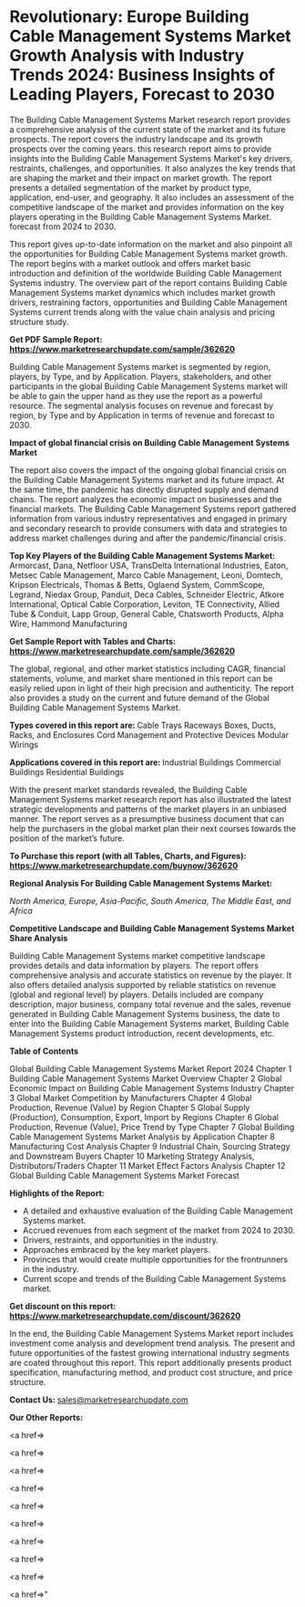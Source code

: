 # Revolutionary: Europe Building Cable Management Systems Market Growth Analysis with Industry Trends 2024: Business Insights of Leading Players, Forecast to 2030

The Building Cable Management Systems Market research report provides a comprehensive analysis of the current state of the market and its future prospects. The report covers the industry landscape and its growth prospects over the coming years. this research report aims to provide insights into the Building Cable Management Systems Market's key drivers, restraints, challenges, and opportunities. It also analyzes the key trends that are shaping the market and their impact on market growth. The report presents a detailed segmentation of the market by product type, application, end-user, and geography. It also includes an assessment of the competitive landscape of the market and provides information on the key players operating in the Building Cable Management Systems Market. forecast from 2024 to 2030.

This report gives up-to-date information on the market and also pinpoint all the opportunities for Building Cable Management Systems market growth. The report begins with a market outlook and offers market basic introduction and definition of the worldwide Building Cable Management Systems industry. The overview part of the report contains Building Cable Management Systems market dynamics which includes market growth drivers, restraining factors, opportunities and Building Cable Management Systems current trends along with the value chain analysis and pricing structure study.

<strong><b>Get PDF Sample Report: <a href=https://www.marketresearchupdate.com/sample/362620>https://www.marketresearchupdate.com/sample/362620</a></b></strong>

Building Cable Management Systems market is segmented by region, players, by Type, and by Application. Players, stakeholders, and other participants in the global Building Cable Management Systems market will be able to gain the upper hand as they use the report as a powerful resource. The segmental analysis focuses on revenue and forecast by region, by Type and by Application in terms of revenue and forecast to 2030.

<strong><b>Impact of global financial crisis on Building Cable Management Systems Market</b></strong>

The report also covers the impact of the ongoing global financial crisis on the Building Cable Management Systems market and its future impact. At the same time, the pandemic has directly disrupted supply and demand chains. The report analyzes the economic impact on businesses and the financial markets. The Building Cable Management Systems report gathered information from various industry representatives and engaged in primary and secondary research to provide consumers with data and strategies to address market challenges during and after the pandemic/financial crisis.

<strong><b>Top Key Players of the Building Cable Management Systems Market:
</b></strong>Armorcast, Dana, Netfloor USA, TransDelta International Industries, Eaton, Metsec Cable Management, Marco Cable Management, Leoni, Domtech, Kripson Electricals, Thomas & Betts, Oglaend System, CommScope, Legrand, Niedax Group, Panduit, Deca Cables, Schneider Electric, Atkore International, Optical Cable Corporation, Leviton, TE Connectivity, Allied Tube & Conduit, Lapp Group, General Cable, Chatsworth Products, Alpha Wire, Hammond Manufacturing<strong><b>
</b></strong>

<strong><b>Get Sample Report with Tables and Charts: <a href=https://www.marketresearchupdate.com/sample/362620>https://www.marketresearchupdate.com/sample/362620</a></b></strong>

The global, regional, and other market statistics including CAGR, financial statements, volume, and market share mentioned in this report can be easily relied upon in light of their high precision and authenticity. The report also provides a study on the current and future demand of the Global Building Cable Management Systems Market.

<strong><b>Types covered in this report are:
</b></strong>Cable Trays
Raceways
Boxes, Ducts, Racks, and Enclosures
Cord Management and Protective Devices
Modular Wirings<strong><b>
</b></strong>

<strong><b>Applications covered in this report are:
</b></strong>Industrial Buildings
Commercial Buildings
Residential Buildings<strong><b>
</b></strong>

With the present market standards revealed, the Building Cable Management Systems market research report has also illustrated the latest strategic developments and patterns of the market players in an unbiased manner. The report serves as a presumptive business document that can help the purchasers in the global market plan their next courses towards the position of the market’s future.

<strong><b>To Purchase this report (with all Tables, Charts, and Figures): <a href=https://www.marketresearchupdate.com/buynow/362620>https://www.marketresearchupdate.com/buynow/362620</a></b></strong>

<strong><b>Regional Analysis For Building Cable Management Systems Market:</b></strong>

<em><i>North America, Europe, Asia-Pacific, South America, The Middle East, and Africa</i></em>

<strong><b>Competitive Landscape and Building Cable Management Systems Market Share Analysis</b></strong>

Building Cable Management Systems market competitive landscape provides details and data information by players. The report offers comprehensive analysis and accurate statistics on revenue by the player. It also offers detailed analysis supported by reliable statistics on revenue (global and regional level) by players. Details included are company description, major business, company total revenue and the sales, revenue generated in Building Cable Management Systems business, the date to enter into the Building Cable Management Systems market, Building Cable Management Systems product introduction, recent developments, etc.

<strong><b>Table of Contents</b></strong>

Global Building Cable Management Systems Market Report 2024
Chapter 1 Building Cable Management Systems Market Overview
Chapter 2 Global Economic Impact on Building Cable Management Systems Industry
Chapter 3 Global Market Competition by Manufacturers
Chapter 4 Global Production, Revenue (Value) by Region
Chapter 5 Global Supply (Production), Consumption, Export, Import by Regions
Chapter 6 Global Production, Revenue (Value), Price Trend by Type
Chapter 7 Global Building Cable Management Systems Market Analysis by Application
Chapter 8 Manufacturing Cost Analysis
Chapter 9 Industrial Chain, Sourcing Strategy and Downstream Buyers
Chapter 10 Marketing Strategy Analysis, Distributors/Traders
Chapter 11 Market Effect Factors Analysis
Chapter 12 Global Building Cable Management Systems Market Forecast

<strong><b>Highlights of the Report:</b></strong>

- A detailed and exhaustive evaluation of the Building Cable Management Systems market.
- Accrued revenues from each segment of the market from 2024 to 2030.
- Drivers, restraints, and opportunities in the industry.
- Approaches embraced by the key market players.
- Provinces that would create multiple opportunities for the frontrunners in the industry.
- Current scope and trends of the Building Cable Management Systems market.

<strong><b>Get discount on this report: <a href=https://www.marketresearchupdate.com/discount/362620>https://www.marketresearchupdate.com/discount/362620</a></b></strong>

In the end, the Building Cable Management Systems Market report includes investment come analysis and development trend analysis. The present and future opportunities of the fastest growing international industry segments are coated throughout this report. This report additionally presents product specification, manufacturing method, and product cost structure, and price structure.

<strong><b>Contact Us:
</b></strong>sales@marketresearchupdate.com

<strong>Our Other Reports:</strong>

<a href=></a>

<a href=></a>

<a href=></a>

<a href=></a>

<a href=></a>

<a href=></a>

<a href=></a>

<a href=></a>

<a href=></a>

<a href=></a>"
